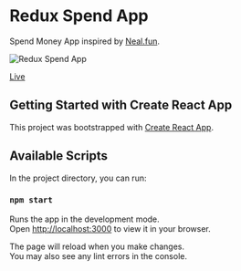# Redux Spend App

Spend Money App inspired by [Neal.fun](https://neal.fun/spend/).

![Redux Spend App](./redux-spend-app.gif)

[Live](https://ecspendmoneyapp.netlify.app)

## Getting Started with Create React App

This project was bootstrapped with [Create React App](https://github.com/facebook/create-react-app).

## Available Scripts

In the project directory, you can run:

### `npm start`

Runs the app in the development mode.\
Open [http://localhost:3000](http://localhost:3000) to view it in your browser.

The page will reload when you make changes.\
You may also see any lint errors in the console.
